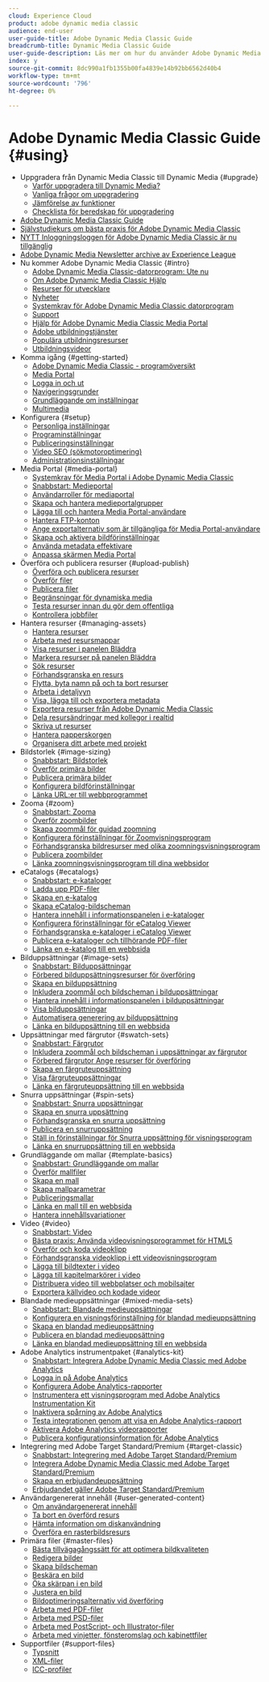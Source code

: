 ```yaml
---
cloud: Experience Cloud
product: adobe dynamic media classic
audience: end-user
user-guide-title: Adobe Dynamic Media Classic Guide
breadcrumb-title: Dynamic Media Classic Guide
user-guide-description: Läs mer om hur du använder Adobe Dynamic Media Classic
index: y
source-git-commit: 8dc990a1fb1355b00fa4839e14b92bb6562d40b4
workflow-type: tm+mt
source-wordcount: '796'
ht-degree: 0%

---
```



# Adobe Dynamic Media Classic Guide {#using}

+ Uppgradera från Dynamic Media Classic till Dynamic Media {#upgrade}
   + [Varför uppgradera till Dynamic Media?](upgrade.md)
   + [Vanliga frågor om uppgradering](upgrade-faq.md)
   + [Jämförelse av funktioner](upgrade-feature-comparison.md)
   + [Checklista för beredskap för uppgradering](upgrade-readiness.md)
+ [Adobe Dynamic Media Classic Guide](home.md)
+ [Självstudiekurs om bästa praxis för Adobe Dynamic Media Classic](https://experienceleague.adobe.com/sv/docs/experience-manager-learn/dynamic-media-classic-tutorial/overview)
+ [NYTT Inloggningsloggen för Adobe Dynamic Media Classic är nu tillgänglig](new-ui-2020.md)
+ [Adobe Dynamic Media Newsletter archive av Experience League](dynamic-media-newsletter.md)
+ Nu kommer Adobe Dynamic Media Classic {#intro}
   + [Adobe Dynamic Media Classic-datorprogram: Ute nu](dynamic-media-classic-desktop-app.md)
   + [Om Adobe Dynamic Media Classic Hjälp](introduction.md)
   + [Resurser för utvecklare](developer-resources.md)
   + [Nyheter](whats-new.md)
   + [Systemkrav för Adobe Dynamic Media Classic datorprogram](system-requirements.md)
   + [Support](support.md)
   + [Hjälp för Adobe Dynamic Media Classic Media Portal](help-dmc-media-portal.md)
   + [Adobe utbildningstjänster](training-services.md)
   + [Populära utbildningsresurser](popular-resources.md)
   + [Utbildningsvideor](training-videos.md)
+ Komma igång {#getting-started}
   + [Adobe Dynamic Media Classic - programöversikt](dmc-platform-overview.md)
   + [Media Portal](media-portal.md)
   + [Logga in och ut](signing-out.md)
   + [Navigeringsgrunder](navigation-basics.md)
   + [Grundläggande om inställningar](setup-basics.md)
   + [Multimedia](rich-media.md)
+ Konfigurera {#setup}
   + [Personliga inställningar](personal-setup.md)
   + [Programinställningar](application-setup.md)
   + [Publiceringsinställningar](publish-setup.md)
   + [Video SEO (sökmotoroptimering)](video-seo-search-engine-optimization.md)
   + [Administrationsinställningar](administration-setup.md)
+ Media Portal {#media-portal}
   + [Systemkrav för Media Portal i Adobe Dynamic Media Classic](system-requirements-media-portal.md)
   + [Snabbstart: Medieportal](quick-start-media-portal-administration.md)
   + [Användarroller för mediaportal](media-portal-user-roles.md)
   + [Skapa och hantera medieportalgrupper](creating-media-portal-groups.md)
   + [Lägga till och hantera Media Portal-användare](adding-media-portal-users.md)
   + [Hantera FTP-konton](ftp-accounts.md)
   + [Ange exportalternativ som är tillgängliga för Media Portal-användare](specifying-export-options-available-media.md)
   + [Skapa och aktivera bildförinställningar](creating-enabling-image-presets.md)
   + [Använda metadata effektivare](making-efficient-metadata.md)
   + [Anpassa skärmen Media Portal](customizing-media-portal-screen.md)
+ Överföra och publicera resurser {#upload-publish}
   + [Överföra och publicera resurser](about-asset-upload-publish.md)
   + [Överför filer](uploading-files.md)
   + [Publicera filer](publishing-files.md)
   + [Begränsningar för dynamiska media](limitations.md)
   + [Testa resurser innan du gör dem offentliga](testing-assets-making-them-public.md)
   + [Kontrollera jobbfiler](checking-job-files.md)
+ Hantera resurser {#managing-assets}
   + [Hantera resurser](about-managing-assets.md)
   + [Arbeta med resursmappar](asset-folders.md)
   + [Visa resurser i panelen Bläddra](viewing-assets-browse-panel.md)
   + [Markera resurser på panelen Bläddra](selecting-assets-browse-panel.md)
   + [Sök resurser](searching-assets.md)
   + [Förhandsgranska en resurs](previewing-asset.md)
   + [Flytta, byta namn på och ta bort resurser](moving-renaming-deleting-assets.md)
   + [Arbeta i detaljvyn](detail-view.md)
   + [Visa, lägga till och exportera metadata](viewing-adding-exporting-metadata.md)
   + [Exportera resurser från Adobe Dynamic Media Classic](exporting-assets-from-dmc.md)
   + [Dela resursändringar med kollegor i realtid](sharing-asset-changes-peers-real.md)
   + [Skriva ut resurser](printing-assets.md)
   + [Hantera papperskorgen](trash-folder.md)
   + [Organisera ditt arbete med projekt](organizing-projects.md)
+ Bildstorlek {#image-sizing}
   + [Snabbstart: Bildstorlek](quick-start-image-sizing.md)
   + [Överför primära bilder](uploading-master-images.md)
   + [Publicera primära bilder](publishing-master-images.md)
   + [Konfigurera bildförinställningar](setting-image-presets.md)
   + [Länka URL:er till webbprogrammet](linking-urls-web-application.md)
+ Zooma {#zoom}
   + [Snabbstart: Zooma](quick-start-zoom.md)
   + [Överför zoombilder](uploading-zoom-images.md)
   + [Skapa zoommål för guidad zoomning](creating-zoom-targets-guided-zoom.md)
   + [Konfigurera förinställningar för Zoomvisningsprogram](setting-zoom-viewer-presets.md)
   + [Förhandsgranska bildresurser med olika zoomningsvisningsprogram](previewing-image-assets-different-zoom.md)
   + [Publicera zoombilder](publishing-zoom-images.md)
   + [Länka zoomningsvisningsprogram till dina webbsidor](linking-zoom-viewers-web-pages.md)
+ eCatalogs {#ecatalogs}
   + [Snabbstart: e-kataloger](quick-start-ecatalog.md)
   + [Ladda upp PDF-filer](uploading-pdf-files.md)
   + [Skapa en e-katalog](creating-ecatalog.md)
   + [Skapa eCatalog-bildscheman](creating-ecatalog-image-maps.md)
   + [Hantera innehåll i informationspanelen i e-kataloger](info-panel-content-ecatalog.md)
   + [Konfigurera förinställningar för eCatalog Viewer](setting-ecatalog-viewer-presets.md)
   + [Förhandsgranska e-kataloger i eCatalog Viewer](previewing-ecatalogs-ecatalog-viewer.md)
   + [Publicera e-kataloger och tillhörande PDF-filer](publishing-ecatalogs-associated-pdfs.md)
   + [Länka en e-katalog till en webbsida](linking-ecatalog-web-page.md)
+ Bilduppsättningar {#image-sets}
   + [Snabbstart: Bilduppsättningar](quick-start-image-sets.md)
   + [Förbered bilduppsättningsresurser för överföring](preparing-image-set-assets-upload.md)
   + [Skapa en bilduppsättning](creating-image-set.md)
   + [Inkludera zoommål och bildscheman i bilduppsättningar](including-zoom-targets-image-maps-image-sets.md)
   + [Hantera innehåll i informationspanelen i bilduppsättningar](info-panel-content-image-sets.md)
   + [Visa bilduppsättningar](viewing-image-sets.md)
   + [Automatisera generering av bilduppsättning](automated-image-set-generation.md)
   + [Länka en bilduppsättning till en webbsida](linking-image-set-web-page.md)
+ Uppsättningar med färgrutor {#swatch-sets}
   + [Snabbstart: Färgrutor](quick-start-swatch-sets.md)
   + [Inkludera zoommål och bildscheman i uppsättningar av färgrutor](including-zoom-targets-image-maps-swatch-sets.md)
   + [Förbered färgrutor Ange resurser för överföring](preparing-swatch-set-assets-upload.md)
   + [Skapa en färgruteuppsättning](creating-swatch-set.md)
   + [Visa färgruteuppsättningar](viewing-swatch-sets.md)
   + [Länka en färgruteuppsättning till en webbsida](linking-swatch-set-web-page.md)
+ Snurra uppsättningar {#spin-sets}
   + [Snabbstart: Snurra uppsättningar](quick-start-spin-sets.md)
   + [Skapa en snurra uppsättning](creating-spin-set.md)
   + [Förhandsgranska en snurra uppsättning](previewing-spin-set.md)
   + [Publicera en snurruppsättning](publishing-spin-set.md)
   + [Ställ in förinställningar för Snurra uppsättning för visningsprogram](setting-spin-set-viewer-presets.md)
   + [Länka en snurruppsättning till en webbsida](linking-spin-set-web-page.md)
+ Grundläggande om mallar {#template-basics}
   + [Snabbstart: Grundläggande om mallar](quick-start-template-basics.md)
   + [Överför mallfiler](uploading-template-files.md)
   + [Skapa en mall](creating-template.md)
   + [Skapa mallparametrar](creating-template-parameters.md)
   + [Publiceringsmallar](publishing-templates.md)
   + [Länka en mall till en webbsida](linking-template-web-page.md)
   + [Hantera innehållsvariationer](content-variations.md)
+ Video {#video}
   + [Snabbstart: Video](quick-start-video.md)
   + [Bästa praxis: Använda videovisningsprogrammet för HTML5](best-practice-using-html5-video.md)
   + [Överför och koda videoklipp](uploading-encoding-videos.md)
   + [Förhandsgranska videoklipp i ett videovisningsprogram](previewing-videos-video-viewer.md)
   + [Lägga till bildtexter i video](adding-captions-video.md)
   + [Lägga till kapitelmarkörer i video](adding-chapter-markers-video.md)
   + [Distribuera video till webbplatser och mobilsajter](deploying-video-websites-mobile-sites.md)
   + [Exportera källvideo och kodade videor](exporting-source-encoded-videos.md)
+ Blandade medieuppsättningar {#mixed-media-sets}
   + [Snabbstart: Blandade medieuppsättningar](quick-start-mixed-media-sets.md)
   + [Konfigurera en visningsförinställning för blandad medieuppsättning](setting-mixed-media-set-viewer.md)
   + [Skapa en blandad medieuppsättning](creating-mixed-media-set.md)
   + [Publicera en blandad medieuppsättning](publishing-mixed-media-set.md)
   + [Länka en blandad medieuppsättning till en webbsida](linking-mixed-media-set-web.md)
+ Adobe Analytics instrumentpaket {#analytics-kit}
   + [Snabbstart: Integrera Adobe Dynamic Media Classic med Adobe Analytics](quick-start-integrating-dmc-analytics.md)
   + [Logga in på Adobe Analytics](log-analytics.md)
   + [Konfigurera Adobe Analytics-rapporter](configuring-analytics-reports.md)
   + [Instrumentera ett visningsprogram med Adobe Analytics Instrumentation Kit](instrumenting-viewer-using-analytics-instrumentation.md)
   + [Inaktivera spårning av Adobe Analytics](disabling-analytics-tracking.md)
   + [Testa integrationen genom att visa en Adobe Analytics-rapport](testing-integration-viewing-analytics-report.md)
   + [Aktivera Adobe Analytics videorapporter](enabling-analytics-video-reports.md)
   + [Publicera konfigurationsinformation för Adobe Analytics](publishing-analytics-configuration-information.md)
+ Integrering med Adobe Target Standard/Premium {#target-classic}
   + [Snabbstart: Integrering med Adobe Target Standard/Premium](quick-start-target-integration.md)
   + [Integrera Adobe Dynamic Media Classic med Adobe Target Standard/Premium](integrating-dmc-with-target.md)
   + [Skapa en erbjudandeuppsättning](creating-offer-set.md)
   + [Erbjudandet gäller Adobe Target Standard/Premium](pushing-offer-sets-target.md)
+ Användargenererat innehåll {#user-generated-content}
   + [Om användargenererat innehåll](about-ugc.md)
   + [Ta bort en överförd resurs](deleting-uploaded-asset.md)
   + [Hämta information om diskanvändning](getting-disk-usage-information.md)
   + [Överföra en rasterbildsresurs](uploading-image-asset-or-vector.md)
+ Primära filer {#master-files}
   + [Bästa tillvägagångssätt för att optimera bildkvaliteten](best-practices-optimizing-quality-images.md)
   + [Redigera bilder](editing-images.md)
   + [Skapa bildscheman](creating-image-maps.md)
   + [Beskära en bild](cropping-image.md)
   + [Öka skärpan i en bild](sharpening-image.md)
   + [Justera en bild](adjusting-image.md)
   + [Bildoptimeringsalternativ vid överföring](image-editing-options-upload.md)
   + [Arbeta med PDF-filer](pdfs.md)
   + [Arbeta med PSD-filer](psd-files.md)
   + [Arbeta med PostScript- och Illustrator-filer](postscript-illustrator-files.md)
   + [Arbeta med vinjetter, fönsteromslag och kabinettfiler](vignette-window-covering-cabinet-files.md)
+ Supportfiler {#support-files}
   + [Typsnitt](fonts.md)
   + [XML-filer](xml-files.md)
   + [ICC-profiler](icc-profiles.md)
